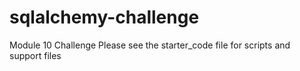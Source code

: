 # sqlalchemy-challenge
Module 10 Challenge
Please see the starter_code file for scripts and support files
